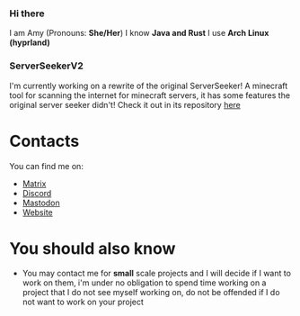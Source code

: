 ### Hi there

I am Amy (Pronouns: **She/Her**)
I know **Java and Rust**
I use **Arch Linux (hyprland)**

### ServerSeekerV2

I'm currently working on a rewrite of the original ServerSeeker! A minecraft tool for scanning the internet for minecraft servers, it has some features the original server seeker didn't! Check it out in its repository [here](https://github.com/Funtimes909/ServerSeekerV2)

# Contacts

You can find me on:
- [Matrix](https://matrix.to/#/@funtimes909:matrix.funtimes909.xyz)
- [Discord](https://discord.com/users/652755888230236160)
- [Mastodon](https://wetdry.world/@Funtimes909)
- [Website](https://funtimes909.xyz)

# You should also know

- You may contact me for **small** scale projects and I will decide if I want to work on them, i'm under no obligation to spend time working on a project that I do not see myself working on, do not be offended if I do not want to work on your project
